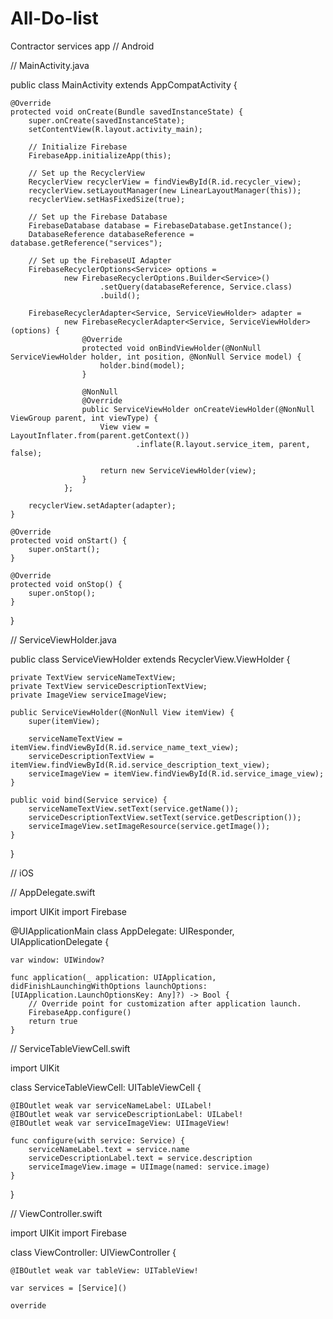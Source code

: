 # All-Do-list
Contractor services app
// Android

// MainActivity.java

public class MainActivity extends AppCompatActivity {

    @Override
    protected void onCreate(Bundle savedInstanceState) {
        super.onCreate(savedInstanceState);
        setContentView(R.layout.activity_main);

        // Initialize Firebase
        FirebaseApp.initializeApp(this);

        // Set up the RecyclerView
        RecyclerView recyclerView = findViewById(R.id.recycler_view);
        recyclerView.setLayoutManager(new LinearLayoutManager(this));
        recyclerView.setHasFixedSize(true);

        // Set up the Firebase Database
        FirebaseDatabase database = FirebaseDatabase.getInstance();
        DatabaseReference databaseReference = database.getReference("services");

        // Set up the FirebaseUI Adapter
        FirebaseRecyclerOptions<Service> options =
                new FirebaseRecyclerOptions.Builder<Service>()
                        .setQuery(databaseReference, Service.class)
                        .build();

        FirebaseRecyclerAdapter<Service, ServiceViewHolder> adapter =
                new FirebaseRecyclerAdapter<Service, ServiceViewHolder>(options) {
                    @Override
                    protected void onBindViewHolder(@NonNull ServiceViewHolder holder, int position, @NonNull Service model) {
                        holder.bind(model);
                    }

                    @NonNull
                    @Override
                    public ServiceViewHolder onCreateViewHolder(@NonNull ViewGroup parent, int viewType) {
                        View view = LayoutInflater.from(parent.getContext())
                                .inflate(R.layout.service_item, parent, false);

                        return new ServiceViewHolder(view);
                    }
                };

        recyclerView.setAdapter(adapter);
    }

    @Override
    protected void onStart() {
        super.onStart();
    }

    @Override
    protected void onStop() {
        super.onStop();
    }
}

// ServiceViewHolder.java

public class ServiceViewHolder extends RecyclerView.ViewHolder {

    private TextView serviceNameTextView;
    private TextView serviceDescriptionTextView;
    private ImageView serviceImageView;

    public ServiceViewHolder(@NonNull View itemView) {
        super(itemView);

        serviceNameTextView = itemView.findViewById(R.id.service_name_text_view);
        serviceDescriptionTextView = itemView.findViewById(R.id.service_description_text_view);
        serviceImageView = itemView.findViewById(R.id.service_image_view);
    }

    public void bind(Service service) {
        serviceNameTextView.setText(service.getName());
        serviceDescriptionTextView.setText(service.getDescription());
        serviceImageView.setImageResource(service.getImage());
    }
}

// iOS

// AppDelegate.swift

import UIKit
import Firebase

@UIApplicationMain
class AppDelegate: UIResponder, UIApplicationDelegate {

    var window: UIWindow?

    func application(_ application: UIApplication, didFinishLaunchingWithOptions launchOptions: [UIApplication.LaunchOptionsKey: Any]?) -> Bool {
        // Override point for customization after application launch.
        FirebaseApp.configure()
        return true
    }

// ServiceTableViewCell.swift

import UIKit

class ServiceTableViewCell: UITableViewCell {

    @IBOutlet weak var serviceNameLabel: UILabel!
    @IBOutlet weak var serviceDescriptionLabel: UILabel!
    @IBOutlet weak var serviceImageView: UIImageView!

    func configure(with service: Service) {
        serviceNameLabel.text = service.name
        serviceDescriptionLabel.text = service.description
        serviceImageView.image = UIImage(named: service.image)
    }

}

// ViewController.swift

import UIKit
import Firebase

class ViewController: UIViewController {

    @IBOutlet weak var tableView: UITableView!

    var services = [Service]()

    override
